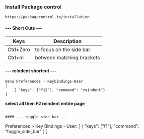 ### Install Package control
	https://packagecontrol.io/installation

#### --- Short Cuts ---

Keys		| Description
----------------|--------------------
Ctrl+Zero	|	to focus on the side bar
Ctrl+m   	|	between matching brackets

#### --- reindent shortcut ---

```
menu Preferences - Keybindings-User
[
    { "keys": ["f12"], "command": "reindent"} 
]

```

**select all then F2 reindent entire page**

```

#### --- toggle_side_bar ---

```
 Preferences > Key Bindings - User:
[
    { "keys": ["f1"], "command": "toggle_side_bar" }
]









